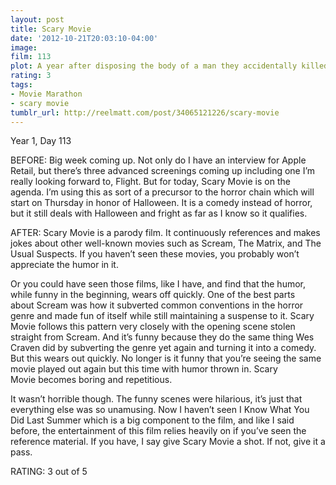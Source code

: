 ```yaml
---
layout: post
title: Scary Movie
date: '2012-10-21T20:03:10-04:00'
image: 
film: 113
plot: A year after disposing the body of a man they accidentally killed, a group of dumb teenagers are stalked by a bumbling serial killer.
rating: 3
tags:
- Movie Marathon
- scary movie
tumblr_url: http://reelmatt.com/post/34065121226/scary-movie
---
```


Year 1, Day 113

BEFORE: Big week coming up. Not only do I have an interview for Apple Retail, but there’s three advanced screenings coming up including one I’m really looking forward to, Flight. But for today, Scary Movie is on the agenda. I’m using this as sort of a precursor to the horror chain which will start on Thursday in honor of Halloween. It is a comedy instead of horror, but it still deals with Halloween and fright as far as I know so it qualifies.

AFTER: Scary Movie is a parody film. It continuously references and makes jokes about other well-known movies such as Scream, The Matrix, and The Usual Suspects. If you haven’t seen these movies, you probably won’t appreciate the humor in it.

Or you could have seen those films, like I have, and find that the humor, while funny in the beginning, wears off quickly. One of the best parts about Scream was how it subverted common conventions in the horror genre and made fun of itself while still maintaining a suspense to it. Scary Movie follows this pattern very closely with the opening scene stolen straight from Scream. And it’s funny because they do the same thing Wes Craven did by subverting the genre yet again and turning it into a comedy. But this wears out quickly. No longer is it funny that you’re seeing the same movie played out again but this time with humor thrown in. Scary Movie becomes boring and repetitious.

It wasn’t horrible though. The funny scenes were hilarious, it’s just that everything else was so unamusing. Now I haven’t seen I Know What You Did Last Summer which is a big component to the film, and like I said before, the entertainment of this film relies heavily on if you’ve seen the reference material. If you have, I say give Scary Movie a shot. If not, give it a pass.

RATING: 3 out of 5
